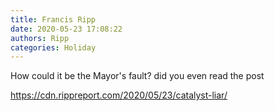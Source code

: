 ```yaml
---
title: Francis Ripp
date: 2020-05-23 17:08:22
authors: Ripp
categories: Holiday
---
```


 How could it be the Mayor's fault? did you even read the post

https://cdn.rippreport.com/2020/05/23/catalyst-liar/
